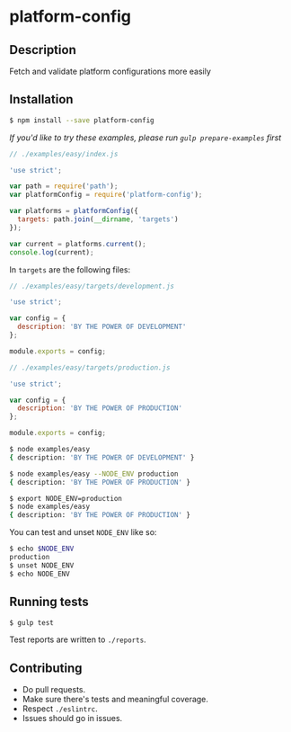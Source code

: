 # platform-config

## Description

Fetch and validate platform configurations more easily

## Installation

```zsh
$ npm install --save platform-config
```

*If you'd like to try these examples, please run `gulp prepare-examples` first*

```js
// ./examples/easy/index.js

'use strict';

var path = require('path');
var platformConfig = require('platform-config');

var platforms = platformConfig({
  targets: path.join(__dirname, 'targets')
});

var current = platforms.current();
console.log(current);

```

In `targets` are the following files:

```js
// ./examples/easy/targets/development.js

'use strict';

var config = {
  description: 'BY THE POWER OF DEVELOPMENT'
};

module.exports = config;

```
```js
// ./examples/easy/targets/production.js

'use strict';

var config = {
  description: 'BY THE POWER OF PRODUCTION'
};

module.exports = config;

```

```bash
$ node examples/easy
{ description: 'BY THE POWER OF DEVELOPMENT' }
```

```bash
$ node examples/easy --NODE_ENV production
{ description: 'BY THE POWER OF PRODUCTION' }
```

```bash
$ export NODE_ENV=production
$ node examples/easy
{ description: 'BY THE POWER OF PRODUCTION' }
```

You can test and unset `NODE_ENV` like so:

```bash
$ echo $NODE_ENV
production
$ unset NODE_ENV
$ echo NODE_ENV

```

## Running tests

```zsh
$ gulp test
```

Test reports are written to `./reports`.

## Contributing

-   Do pull requests.
-   Make sure there's tests and meaningful coverage.
-   Respect `./eslintrc`.
-   Issues should go in issues.
